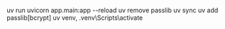 uv run uvicorn app.main:app --reload
uv remove passlib
uv sync
uv add passlib[bcrypt]
uv venv, .venv\Scripts\activate
